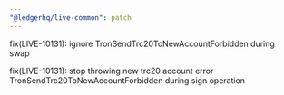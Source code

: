 ```yaml
---
"@ledgerhq/live-common": patch
---
```


fix(LIVE-10131): ignore TronSendTrc20ToNewAccountForbidden during swap

fix(LIVE-10131): stop throwing new trc20 account error TronSendTrc20ToNewAccountForbidden during sign operation